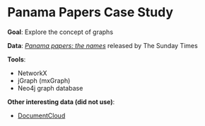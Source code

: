 # Panama Papers Case Study

**Goal**: Explore the concept of graphs

**Data**: *[Panama papers: the names](http://features.thesundaytimes.co.uk/web/public/2016/04/10/index.html)* released by The Sunday Times

**Tools**:
* NetworkX
* jGraph (mxGraph)
* Neo4j graph database

**Other interesting data (did not use)**:
* [DocumentCloud](https://www.documentcloud.org/public/search/Source:%20%22Internal%20documents%20from%20Mossack%20Fonseca%20%28Panama%20Papers%29%22)
